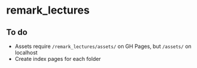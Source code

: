 # remark_lectures

## To do

* Assets require `/remark_lectures/assets/` on GH Pages, but `/assets/` on localhost
* Create index pages for each folder
